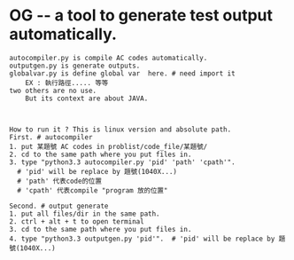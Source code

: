 OG -- a tool to generate test output automatically.
=====
    autocompiler.py is compile AC codes automatically.
    outputgen.py is generate outputs.
    globalvar.py is define global var  here. # need import it
        EX : 執行路徑..... 等等
    two others are no use.
        But its context are about JAVA.



    How to run it ? This is linux version and absolute path. 
    First. # autocompiler
    1. put 某題號 AC codes in problist/code_file/某題號/
    2. cd to the same path where you put files in.
    3. type "python3.3 autocompiler.py 'pid' 'path' 'cpath'".  
      # 'pid' will be replace by 題號(1040X...)
      # 'path' 代表code的位置
      # 'cpath' 代表compile "program 放的位置"

    Second. # output generate
    1. put all files/dir in the same path.
    2. ctrl + alt + t to open terminal
    3. cd to the same path where you put files in.
    4. type "python3.3 outputgen.py 'pid'".  # 'pid' will be replace by 題號(1040X...)
